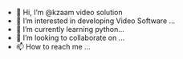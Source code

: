 - 👋 Hi, I’m @kzaam video solution
- 👀 I’m interested in developing Video Software ...
- 🌱 I’m currently learning python...
- 💞️ I’m looking to collaborate on ...
- 📫 How to reach me ...

<!---
kzaamapp/kzaamapp is a ✨ special ✨ repository because its `README.md` (this file) appears on your GitHub profile.
You can click the Preview link to take a look at your changes.
--->
